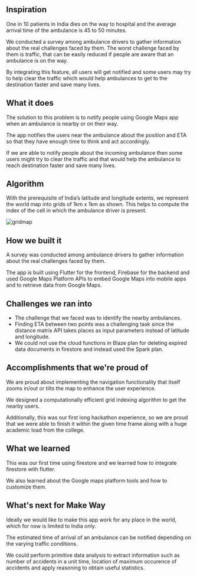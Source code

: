 ## Inspiration
One in 10 patients in India dies on the way to hospital and the average arrival time of the ambulance is 45 to 50 minutes.

We conducted a survey among ambulance drivers to gather information about the real challenges faced by them. The worst challenge faced by them is traffic, that can be easily reduced if people are aware that an ambulance is on the way. 

By integrating this feature, all users will get notified and some users may try to help clear the traffic which would help ambulances to get to the destination faster and save many lives.

## What it does

The solution to this problem is to notify people using Google Maps app when an ambulance is nearby or on their way.

The app notifies the users near the ambulance about the position and ETA so that they have enough time to think and act accordingly.

If we are able to notify people about the incoming ambulance then some users might try to clear the traffic and that would help the ambulance to reach destination faster and save many lives.  


## Algorithm
With the prerequisite of India’s latitude and longitude extents, we represent the world map into grids of 1km x 1km as shown. This helps to compute the index of the cell in which the ambulance driver is present.

![gridmap](https://user-images.githubusercontent.com/74011816/201745412-fb6b321a-a996-4bf2-bfe2-a4c6ec19fd84.png)

## How we built it
A survey was conducted among ambulance drivers to gather information about the real challenges faced by them.

The app is built using Flutter for the frontend, Firebase for the backend and used Google Maps Platform APIs to embed Google Maps into mobile apps and to retrieve data from Google Maps.


## Challenges we ran into
- The challenge that we faced was to identify the nearby ambulances.
- Finding ETA between two points was a challenging task since the distance matrix API takes places as input parameters instead of latitude and longitude.
- We could not use the cloud functions in Blaze plan for deleting expired data documents in firestore and instead used the Spark plan.


## Accomplishments that we're proud of
We are proud about implementing the navigation functionality that itself zooms in/out or tilts the map to enhance the user experience.

We designed a computationally efficient grid indexing algorithm to get the nearby users.

Additionally, this was our first long hackathon experience, so we are proud that we were able to finish it within the given time frame along with a huge academic load from the college.

## What we learned
This was our first time using firestore and we learned how to integrate firestore with flutter.

We also learned about the Google maps platform tools and how to customize them.

## What's next for Make Way

Ideally we would like to make this app work for any place in the world, which for now is limited to India only.

The estimated time of arrival of an ambulance can be notified depending on the varying traffic conditions.

We could perform primitive data analysis to extract information such as number of accidents in a unit time, location of maximum occurence of accidents and apply reasoning to obtain useful statistics.
